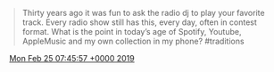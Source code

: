 > Thirty years ago it was fun to ask the radio dj to play your favorite track\. Every radio show still has this, every day, often in contest format\. What is the point in today’s age of Spotify, Youtube, AppleMusic and my own collection in my phone? \#traditions

<img src="../../media/tweet.ico" width="12" /> [Mon Feb 25 07:45:57 +0000 2019](https://twitter.com/DromerDenker/status/1099938537452064769)